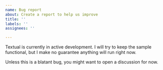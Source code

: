 ```yaml
---
name: Bug report
about: Create a report to help us improve
title: ''
labels: ''
assignees: ''

---
```


Textual is currently in active development. I will try to keep the sample functional, but I make no guarantee anything will run right now.

Unless this is a blatant bug, you might want to open a discussion for now.
